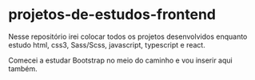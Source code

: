 # projetos-de-estudos-frontend
Nesse repositório irei colocar todos os projetos desenvolvidos enquanto estudo html, css3, Sass/Scss, javascript, typescript e react.

Comecei a estudar Bootstrap no meio do caminho e vou inserir aqui também.
